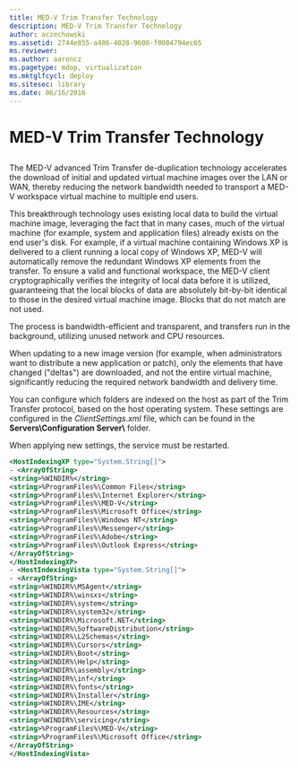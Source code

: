 ```yaml
---
title: MED-V Trim Transfer Technology
description: MED-V Trim Transfer Technology
author: aczechowski
ms.assetid: 2744e855-a486-4028-9606-f0084794ec65
ms.reviewer:
ms.author: aaroncz
ms.pagetype: mdop, virtualization
ms.mktglfcycl: deploy
ms.sitesec: library
ms.date: 06/16/2016
---
```



# MED-V Trim Transfer Technology


## <a href="" id="bkmk-medvtrimtransfertechnology"></a>


The MED-V advanced Trim Transfer de-duplication technology accelerates the download of initial and updated virtual machine images over the LAN or WAN, thereby reducing the network bandwidth needed to transport a MED-V workspace virtual machine to multiple end users.

This breakthrough technology uses existing local data to build the virtual machine image, leveraging the fact that in many cases, much of the virtual machine (for example, system and application files) already exists on the end user's disk. For example, if a virtual machine containing Windows XP is delivered to a client running a local copy of Windows XP, MED-V will automatically remove the redundant Windows XP elements from the transfer. To ensure a valid and functional workspace, the MED-V client cryptographically verifies the integrity of local data before it is utilized, guaranteeing that the local blocks of data are absolutely bit-by-bit identical to those in the desired virtual machine image. Blocks that do not match are not used.

The process is bandwidth-efficient and transparent, and transfers run in the background, utilizing unused network and CPU resources.

When updating to a new image version (for example, when administrators want to distribute a new application or patch), only the elements that have changed ("deltas") are downloaded, and not the entire virtual machine, significantly reducing the required network bandwidth and delivery time.

You can configure which folders are indexed on the host as part of the Trim Transfer protocol, based on the host operating system. These settings are configured in the *ClientSettings.xml* file, which can be found in the **Servers\\Configuration Server\\** folder.

When applying new settings, the service must be restarted.

```xml
<HostIndexingXP type="System.String[]">
- <ArrayOfString>
<string>%WINDIR%</string>
<string>%ProgramFiles%\Common Files</string>
<string>%ProgramFiles%\Internet Explorer</string>
<string>%ProgramFiles%\MED-V</string>
<string>%ProgramFiles%\Microsoft Office</string>
<string>%ProgramFiles%\Windows NT</string>
<string>%ProgramFiles%\Messenger</string>
<string>%ProgramFiles%\Adobe</string>
<string>%ProgramFiles%\Outlook Express</string>
</ArrayOfString>
</HostIndexingXP>
- <HostIndexingVista type="System.String[]">
- <ArrayOfString>
<string>%WINDIR%\MSAgent</string>
<string>%WINDIR%\winsxs</string>
<string>%WINDIR%\system</string>
<string>%WINDIR%\system32</string>
<string>%WINDIR%\Microsoft.NET</string>
<string>%WINDIR%\SoftwareDistribution</string>
<string>%WINDIR%\L2Schemas</string>
<string>%WINDIR%\Cursors</string>
<string>%WINDIR%\Boot</string>
<string>%WINDIR%\Help</string>
<string>%WINDIR%\assembly</string>
<string>%WINDIR%\inf</string>
<string>%WINDIR%\fonts</string>
<string>%WINDIR%\Installer</string>
<string>%WINDIR%\IME</string>
<string>%WINDIR%\Resources</string>
<string>%WINDIR%\servicing</string>
<string>%ProgramFiles%\MED-V</string>
<string>%ProgramFiles%\Microsoft Office</string>
</ArrayOfString>
</HostIndexingVista>
```

 

 






